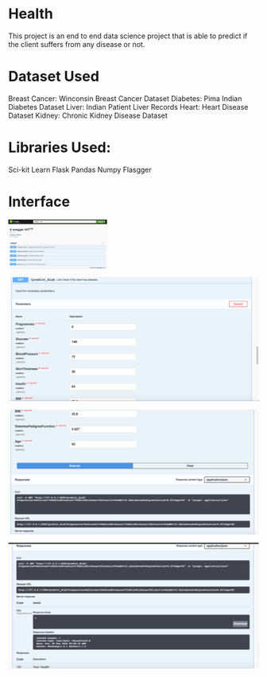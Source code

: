 # Health

This project is an end to end data science project that is able to predict if the client suffers from any disease or not.

# Dataset Used

Breast Cancer: Winconsin Breast Cancer Dataset
Diabetes: Pima Indian Diabetes Dataset
Liver: Indian Patient Liver Records
Heart: Heart Disease Dataset
Kidney: Chronic Kidney Disease Dataset

# Libraries Used:
Sci-kit Learn
Flask
Pandas
Numpy
Flasgger 

# Interface

<img src="Images/User_Interface.png" width="200" >

![](Images/test_01.png)

![](Images/test_02.png)

![](Images/test_03.png)


